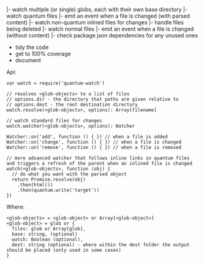 |- watch multiple (or single) globs, each with their own base directory
|- watch quantum files
  |- emit an event when a file is changed (with parsed content)
  |- watch non-quantum inlined files for changes
  |- handle files being deleted
|- watch normal files
  |- emit an event when a file is changed (without content)
|- check package json dependencies for any unused ones
- tidy the code
- get to 100% coverage
- document

Api:
```
var watch = require('quantum-watch')

// resolves <glob-objects> to a list of files
// options.dir - the directory that paths are given relative to
// options.dest - the root destination directory
watch.resolve(<glob-objects>, options): Array[filename]

// watch standard files for changes
watch.watcher(<glob-objects>, options): Watcher

Watcher::on('add', function () { }) // when a file is added
Watcher::on('change', function () { }) // when a file is changed
Watcher::on('remove', function () { }) // when a file is removed

// more advanced watcher that follows inline links in quantum files and triggers a refresh of the parent when an inlined file is changed
watch(<glob-objects>, function (obj) {
  // do what you want with the parsed object
  return Promise.resolve(obj)
    .then(html())
    .then(quantum.write('target'))
})
```

Where:

```
<glob-objects> = <glob-object> or Array[<glob-object>]
<glob-object> = glob or {
  files: glob or Array[glob],
  base: string, (optional)
  watch: Boolean (optional),
  dest: string (optional) - where within the dest folder the output should be placed (only used in some cases)
}
```
